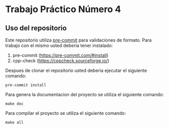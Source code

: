 # Trabajo Práctico Número 4

## Uso del repositorio

Este repositorio utiliza [pre-commit](https://pre-commit.com/) para validaciones de formato.  Para trabajo con el mismo usted deberia tener instalado:

1. pre-commit (https://pre-commit.com/#install)
2. cpp-check (https://cppcheck.sourceforge.io/)

Despues de clonar el repositorio usted deberia ejecutar el siguiente comando: 

```
pre-commit install
```

Para genera la documentacion del proyecto se utiliza el siguiente comando:

```
make doc
```


Para compilar el proyecto se utiliza el siguiente comando:

```
make all
```